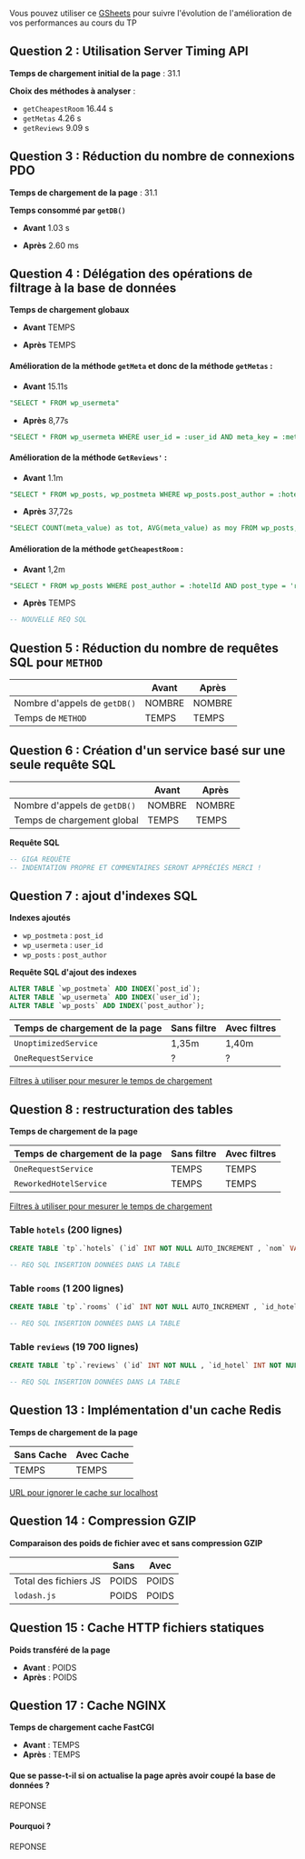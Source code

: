 Vous pouvez utiliser ce [GSheets](https://docs.google.com/spreadsheets/d/13Hw27U3CsoWGKJ-qDAunW9Kcmqe9ng8FROmZaLROU5c/copy?usp=sharing) pour suivre l'évolution de l'amélioration de vos performances au cours du TP 

## Question 2 : Utilisation Server Timing API

**Temps de chargement initial de la page** : 31.1

**Choix des méthodes à analyser** :

- `getCheapestRoom` 16.44 s
- `getMetas` 4.26 s
- `getReviews` 9.09 s



## Question 3 : Réduction du nombre de connexions PDO

**Temps de chargement de la page** : 31.1

**Temps consommé par `getDB()`** 

- **Avant** 1.03 s

- **Après** 2.60 ms


## Question 4 : Délégation des opérations de filtrage à la base de données

**Temps de chargement globaux** 

- **Avant** TEMPS

- **Après** TEMPS


#### Amélioration de la méthode `getMeta` et donc de la méthode `getMetas` :

- **Avant** 15.11s

```sql
"SELECT * FROM wp_usermeta"
```

- **Après** 8,77s

```sql
"SELECT * FROM wp_usermeta WHERE user_id = :user_id AND meta_key = :meta_key"
```



#### Amélioration de la méthode `GetReviews'` :

- **Avant** 1.1m

```sql
"SELECT * FROM wp_posts, wp_postmeta WHERE wp_posts.post_author = :hotelId AND wp_posts.ID = wp_postmeta.post_id AND meta_key = 'rating' AND post_type = 'review'"
```

- **Après** 37,72s

```sql
"SELECT COUNT(meta_value) as tot, AVG(meta_value) as moy FROM wp_posts, wp_postmeta WHERE wp_posts.post_author = :hotelId AND wp_posts.ID = wp_postmeta.post_id AND meta_key = 'rating' AND post_type = 'review' GROUP BY wp_posts.post_author;"
```



#### Amélioration de la méthode `getCheapestRoom` :

- **Avant** 1,2m

```sql
"SELECT * FROM wp_posts WHERE post_author = :hotelId AND post_type = 'room'"
```

- **Après** TEMPS

```sql
-- NOUVELLE REQ SQL
```



## Question 5 : Réduction du nombre de requêtes SQL pour `METHOD`

|                              | **Avant** | **Après** |
|------------------------------|-----------|-----------|
| Nombre d'appels de `getDB()` | NOMBRE    | NOMBRE    |
 | Temps de `METHOD`            | TEMPS     | TEMPS     |

## Question 6 : Création d'un service basé sur une seule requête SQL

|                              | **Avant** | **Après** |
|------------------------------|-----------|-----------|
| Nombre d'appels de `getDB()` | NOMBRE    | NOMBRE    |
| Temps de chargement global   | TEMPS     | TEMPS     |

**Requête SQL**

```SQL
-- GIGA REQUÊTE
-- INDENTATION PROPRE ET COMMENTAIRES SERONT APPRÉCIÉS MERCI !
```

## Question 7 : ajout d'indexes SQL

**Indexes ajoutés**

- `wp_postmeta` : `post_id`
- `wp_usermeta` : `user_id`
- `wp_posts` : `post_author`

**Requête SQL d'ajout des indexes** 

```sql
ALTER TABLE `wp_postmeta` ADD INDEX(`post_id`);
ALTER TABLE `wp_usermeta` ADD INDEX(`user_id`);
ALTER TABLE `wp_posts` ADD INDEX(`post_author`);
```

| Temps de chargement de la page | Sans filtre | Avec filtres |
|--------------------------------|-------------|--------------|
| `UnoptimizedService`           | 1,35m       | 1,40m        |
| `OneRequestService`            | ?           | ?            |
[Filtres à utiliser pour mesurer le temps de chargement](http://localhost/?types%5B%5D=Maison&types%5B%5D=Appartement&price%5Bmin%5D=200&price%5Bmax%5D=230&surface%5Bmin%5D=130&surface%5Bmax%5D=150&rooms=5&bathRooms=5&lat=46.988708&lng=3.160778&search=Nevers&distance=30)




## Question 8 : restructuration des tables

**Temps de chargement de la page**

| Temps de chargement de la page | Sans filtre | Avec filtres |
|--------------------------------|-------------|--------------|
| `OneRequestService`            | TEMPS       | TEMPS        |
| `ReworkedHotelService`         | TEMPS       | TEMPS        |

[Filtres à utiliser pour mesurer le temps de chargement](http://localhost/?types%5B%5D=Maison&types%5B%5D=Appartement&price%5Bmin%5D=200&price%5Bmax%5D=230&surface%5Bmin%5D=130&surface%5Bmax%5D=150&rooms=5&bathRooms=5&lat=46.988708&lng=3.160778&search=Nevers&distance=30)

### Table `hotels` (200 lignes)

```SQL
CREATE TABLE `tp`.`hotels` (`id` INT NOT NULL AUTO_INCREMENT , `nom` VARCHAR NOT NULL , `email` VARCHAR NOT NULL , `telephone` INT NOT NULL , `addresse1` VARCHAR NOT NULL , `addresse2` VARCHAR NOT NULL , `ville` VARCHAR NOT NULL , `code` VARCHAR NOT NULL , `pays` VARCHAR NOT NULL , `longitude` FLOAT NOT NULL , `latitude` FLOAT NOT NULL , PRIMARY KEY (`id`)) ENGINE = InnoDB;
```

```SQL
-- REQ SQL INSERTION DONNÉES DANS LA TABLE
```

### Table `rooms` (1 200 lignes)

```SQL
CREATE TABLE `tp`.`rooms` (`id` INT NOT NULL AUTO_INCREMENT , `id_hotel` INT NOT NULL , `titre` VARCHAR NOT NULL , `price` FLOAT NOT NULL , `bedrooms` INT NOT NULL , `bathrooms` INT NOT NULL , `surface` INT NOT NULL , `type` VARCHAR NOT NULL , PRIMARY KEY (`id`)) ENGINE = InnoDB;
```

```SQL
-- REQ SQL INSERTION DONNÉES DANS LA TABLE
```

### Table `reviews` (19 700 lignes)

```SQL
CREATE TABLE `tp`.`reviews` (`id` INT NOT NULL , `id_hotel` INT NOT NULL , `review` INT NOT NULL , PRIMARY KEY (`id`)) ENGINE = InnoDB;
```

```SQL
-- REQ SQL INSERTION DONNÉES DANS LA TABLE
```


## Question 13 : Implémentation d'un cache Redis

**Temps de chargement de la page**

| Sans Cache | Avec Cache |
|------------|------------|
| TEMPS      | TEMPS      |
[URL pour ignorer le cache sur localhost](http://localhost?skip_cache)

## Question 14 : Compression GZIP

**Comparaison des poids de fichier avec et sans compression GZIP**

|                       | Sans  | Avec  |
|-----------------------|-------|-------|
| Total des fichiers JS | POIDS | POIDS |
| `lodash.js`           | POIDS | POIDS |

## Question 15 : Cache HTTP fichiers statiques

**Poids transféré de la page**

- **Avant** : POIDS
- **Après** : POIDS

## Question 17 : Cache NGINX

**Temps de chargement cache FastCGI**

- **Avant** : TEMPS
- **Après** : TEMPS

#### Que se passe-t-il si on actualise la page après avoir coupé la base de données ?

REPONSE

#### Pourquoi ?

REPONSE
